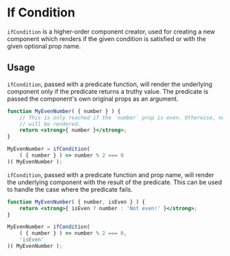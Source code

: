 If Condition
============

`ifCondition` is a higher-order component creator, used for creating a new component which renders if the given condition is satisfied or with the given optional prop name.

## Usage

`ifCondition`, passed with a predicate function, will render the underlying component only if the predicate returns a truthy value. The predicate is passed the component's own original props as an argument.

```jsx
function MyEvenNumber( { number } ) {
	// This is only reached if the `number` prop is even. Otherwise, nothing
	// will be rendered.
	return <strong>{ number }</strong>;
}

MyEvenNumber = ifCondition(
	( { number } ) => number % 2 === 0
)( MyEvenNumber );
```

`ifCondition`, passed with a predicate function and prop name, will render the underlying component with the result of the predicate. This can be used to handle the case where the predicate fails.

```jsx
function MyEvenNumber( { number, isEven } ) {
	return <strong>{ isEven ? number : 'Not even!' }</strong>;
}

MyEvenNumber = ifCondition(
	( { number } ) => number % 2 === 0,
	'isEven'
)( MyEvenNumber );
```

